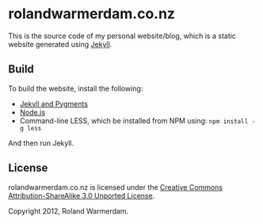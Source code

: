 rolandwarmerdam.co.nz
=====================

This is the source code of my personal website/blog, which is a static website generated using [Jekyll][].


Build
-----
To build the website, install the following:

 * [Jekyll and Pygments][jekyll-install]
 * [Node.js][nodejs-install]
 * Command-line LESS, which be installed from NPM using: `npm install -g less`

And then run Jekyll.


License
-------
rolandwarmerdam.co.nz is licensed under the [Creative Commons Attribution-ShareAlike 3.0 Unported License][license].

Copyright 2012, Roland Warmerdam.


[Jekyll]: https://github.com/mojombo/jekyll
[jekyll-install]: https://github.com/mojombo/jekyll/wiki/Install
[nodejs-install]: https://github.com/joyent/node/wiki/Installation
[license]: http://creativecommons.org/licenses/by-sa/3.0/